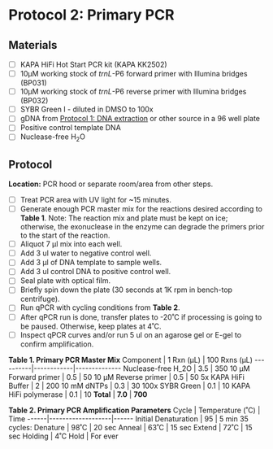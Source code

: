# Protocol 2: Primary PCR

## Materials
- [ ] KAPA HiFi Hot Start PCR kit (KAPA KK2502)
- [ ] 10µM working stock of *trnL*-P6 forward primer with Illumina bridges (BP031)
- [ ] 10µM working stock of *trnL*-P6 reverse primer with Illumina bridges (BP032)
- [ ] SYBR Green I - diluted in DMSO to 100x
- [ ] gDNA from [Protocol 1: DNA extraction](https://github.com/bpetrone/mb-pipeline/blob/342c3ab9ac3bf0f0611c9beb7d45cc0bc00c2e67/protocols/1_dna_extraction.md) or other source in a 96 well plate
- [ ] Positive control template DNA
- [ ] Nuclease-free H<sub>2</sub>O

## Protocol
**Location:** PCR hood or separate room/area from other steps.
- [ ] Treat PCR area with UV light for ~15 minutes.
- [ ] Generate enough PCR master mix for the reactions desired according to **Table 1**. Note: The reaction mix and plate must be kept on ice; otherwise, the exonuclease in the enzyme can degrade the primers prior to the start of the reaction.
- [ ] Aliquot 7 µl mix into each well.
- [ ] Add 3 ul water to negative control well.
- [ ] Add 3 µl of DNA template to sample wells.
- [ ] Add 3 ul control DNA to positive control well.
- [ ] Seal plate with optical film.
- [ ] Briefly spin down the plate (30 seconds at 1K rpm in bench-top centrifuge).  
- [ ] Run qPCR with cycling conditions from **Table 2**.
- [ ] After qPCR run is done, transfer plates to -20˚C if processing is going to be paused.  Otherwise, keep plates at 4˚C.  
- [ ] Inspect qPCR curves and/or run 5 ul on an agarose gel or E-gel to confirm amplification.

**Table 1. Primary PCR Master Mix**
Component	| 1 Rxn (µL) | 100 Rxns (µL) 
----------|------------|--------------
Nuclease-free H_2O	| 3.5 | 350
10 µM Forward primer	| 0.5	| 50
10 µM Reverse primer	| 0.5	| 50
5x KAPA HiFi Buffer	| 2	| 200
10 mM dNTPs	| 0.3 |	30
100x SYBR Green	| 0.1	| 10
KAPA HiFi polymerase	| 0.1	| 10
**Total**	| **7.0**	| **700**

**Table 2. Primary PCR Amplification Parameters**
Cycle |	Temperature (˚C)  | Time
------|-------------------|------
Initial Denaturation   |	95	| 5 min
35 cycles:
Denature | 98˚C | 20 sec
Anneal | 63˚C	| 15 sec
Extend | 72˚C | 15 sec
Holding	| 4˚C	Hold | For ever
